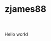 # zjames88

<html>
<header><title>This is title</title></header>
<body>
Hello world
</body>
</html>
